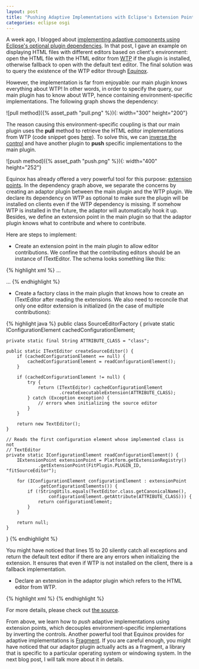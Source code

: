 ```yaml
---
layout: post
title: "Pushing Adaptive Implementations with Eclipse's Extension Points"
categories: eclipse osgi
---
```


A week ago, I blogged about [implementing adaptive components using Eclipse's optional plugin dependencies][1]. In that post, I gave an example on displaying HTML files with different editors based on client's environment: open the HTML file with the HTML editor from [WTP][2] if the plugin is installed, otherwise fallback to open with the default text editor. The final solution was to query the existence of the WTP editor through [Equinox][3].

<!--more-->

However, the implementation is far from enjoyable: our main plugin knows everything about WTP! In other words, in order to specify the query, our main plugin has to know about WTP, hence containing environment-specific implementations. The following graph shows the dependency:
	
![pull method]({% asset_path "pull.png" %}){: width="300" height="200"}

The reason causing this environment-specific coupling is that our main plugin uses the **pull** method to retrieve the HTML editor implementations from WTP (code snippet goes [here][1]). To solve this, we can [inverse the control][4] and have another plugin to **push** specific implementations to the main plugin.

![push method]({% asset_path "push.png" %}){: width="400" height="252"}

Equinox has already offered a very powerful tool for this purpose: [extension points][5]. In the dependency graph above, we separate the concerns by creating an adaptor plugin between the main plugin and the WTP plugin. We declare its dependency on WTP as optional to make sure the plugin will be installed on clients even if the WTP dependency is missing. If somehow WTP is installed in the future, the adaptor will automatically hook it up. Besides, we define an extension point in the main plugin so that the adaptor plugin knows what to contribute and where to contribute.

Here are steps to implement:

* Create an extension point in the main plugin to allow editor contributions. We confine that the contributing editors should be an instance of ITextEditor. The schema looks something like this:

{% highlight xml %}
<element name="extension">
  <complextype>
    <sequence>
	  <element ref="sourceEditor"></element>
    </sequence>
	...
  </complextype>
</element>

<element name="sourceEditor">
  <complextype>
    <attribute name="id" type="string" use="required">
	  ...
	</attribute>
    <attribute name="class" type="string" use="required">
	  <annotation>
	    <appinfo>
		  <meta.attribute kind="java" basedon=":org.eclipse.ui.texteditor.ITextEditor"/>
	    </appinfo>
      </annotation>
    </attribute>
  </complextype>
</element>
{% endhighlight %}

* Create a factory class in the main plugin that knows how to create an ITextEditor after reading the extensions. We also need to reconcile that only one editor extension is initialized (in the case of multiple contributions):

{% highlight java %}
public class SourceEditorFactory {
	private static IConfigurationElement cachedConfigurationElement;

	private static final String ATTRIBUTE_CLASS = "class";

	public static ITextEditor createSourceEditor() {
		if (cachedConfigurationElement == null) {
			cachedConfigurationElement = readConfigurationElement();
		}

		if (cachedConfigurationElement != null) {
			try {
				return (ITextEditor) cachedConfigurationElement
						.createExecutableExtension(ATTRIBUTE_CLASS);
			} catch (Exception exception) {
				// errors when initializing the source editor
			}
		}

		return new TextEditor();
	}

	// Reads the first configuration element whose implemented class is not
	// TextEditor
	private static IConfigurationElement readConfigurationElement() {
		IExtensionPoint extensionPoint = Platform.getExtensionRegistry()
				.getExtensionPoint(FitPlugin.PLUGIN_ID, "fitSourceEditor");

		for (IConfigurationElement configurationElement : extensionPoint
				.getConfigurationElements()) {
			if (!StringUtils.equals(TextEditor.class.getCanonicalName(),
					configurationElement.getAttribute(ATTRIBUTE_CLASS))) {
				return configurationElement;
			}
		}

		return null;
	}
}
{% endhighlight %}

You might have noticed that lines 15 to 20 silently catch all exceptions and return the default text editor if there are any errors when initializing the extension. It ensures that even if WTP is not installed on the client, there is a fallback implementation.

* Declare an extension in the adaptor plugin which refers to the HTML editor from WTP.

{% highlight xml %}
<extension point="com.luxoft.eclipse.fit.runner.fitSourceEditor">
  <sourceeditor class="org.eclipse.wst.sse.ui.StructuredTextEditor" 
		id="com.luxoft.eclipse.fit.runner.optional.wtpHTMLEditor"/>
</extension>
{% endhighlight %}

For more details, please check out [the source][6]. 

From above, we learn how to *push* adaptive implementations using extension points, which decouples environment-specific implementations by inverting the controls. Another powerful tool that Equinox provides for adaptive implementations is [Fragment][7]. If you are careful enough, you might have noticed that our adaptor plugin actually acts as a fragment, a library that is specific to a particular operating system or windowing system. In the next blog post, I will talk more about it in details.

[1]: /2010/04/07/adaptive-implementations-with-eclipses-optional-plugin-dependencies.html
[2]: http://www.eclipse.org/webtools/
[3]: http://www.eclipse.org/equinox/
[4]: http://en.wikipedia.org/wiki/Inversion_of_control
[5]: http://wiki.eclipse.org/FAQ_What_are_extensions_and_extension_points%3F
[6]: http://fitpro.svn.sourceforge.net/viewvc/fitpro/Eclipse/trunk/
[7]: http://wiki.eclipse.org/FAQ_What_is_a_plug-in_fragment%3F
